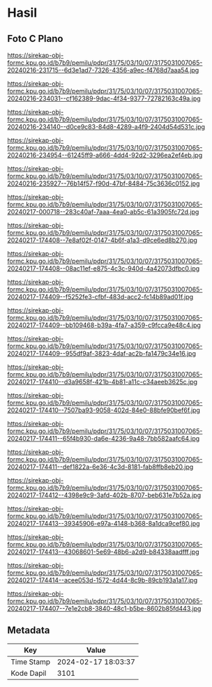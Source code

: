 # Hasil

## Foto C Plano

https://sirekap-obj-formc.kpu.go.id/b7b9/pemilu/pdpr/31/75/03/10/07/3175031007065-20240216-231715--6d3e1ad7-7326-4356-a9ec-f4768d7aaa54.jpg

https://sirekap-obj-formc.kpu.go.id/b7b9/pemilu/pdpr/31/75/03/10/07/3175031007065-20240216-234031--cf162389-9dac-4f34-9377-72782163c49a.jpg

https://sirekap-obj-formc.kpu.go.id/b7b9/pemilu/pdpr/31/75/03/10/07/3175031007065-20240216-234140--d0ce9c83-84d8-4289-a4f9-2404d54d531c.jpg

https://sirekap-obj-formc.kpu.go.id/b7b9/pemilu/pdpr/31/75/03/10/07/3175031007065-20240216-234954--61245ff9-a666-4dd4-92d2-3296ea2ef4eb.jpg

https://sirekap-obj-formc.kpu.go.id/b7b9/pemilu/pdpr/31/75/03/10/07/3175031007065-20240216-235927--76b14f57-f90d-47bf-8484-75c3636c0152.jpg

https://sirekap-obj-formc.kpu.go.id/b7b9/pemilu/pdpr/31/75/03/10/07/3175031007065-20240217-000718--283c40af-7aaa-4ea0-ab5c-61a3905fc72d.jpg

https://sirekap-obj-formc.kpu.go.id/b7b9/pemilu/pdpr/31/75/03/10/07/3175031007065-20240217-174408--7e8af02f-0147-4b6f-a1a3-d9ce6ed8b270.jpg

https://sirekap-obj-formc.kpu.go.id/b7b9/pemilu/pdpr/31/75/03/10/07/3175031007065-20240217-174408--08ac11ef-e875-4c3c-940d-4a42073dfbc0.jpg

https://sirekap-obj-formc.kpu.go.id/b7b9/pemilu/pdpr/31/75/03/10/07/3175031007065-20240217-174409--f5252fe3-cfbf-483d-acc2-fc14b89ad01f.jpg

https://sirekap-obj-formc.kpu.go.id/b7b9/pemilu/pdpr/31/75/03/10/07/3175031007065-20240217-174409--bb109468-b39a-4fa7-a359-c9fcca9e48c4.jpg

https://sirekap-obj-formc.kpu.go.id/b7b9/pemilu/pdpr/31/75/03/10/07/3175031007065-20240217-174409--955df9af-3823-4daf-ac2b-fa1479c34e16.jpg

https://sirekap-obj-formc.kpu.go.id/b7b9/pemilu/pdpr/31/75/03/10/07/3175031007065-20240217-174410--d3a9658f-421b-4b81-a11c-c34aeeb3625c.jpg

https://sirekap-obj-formc.kpu.go.id/b7b9/pemilu/pdpr/31/75/03/10/07/3175031007065-20240217-174410--7507ba93-9058-402d-84e0-88bfe90bef6f.jpg

https://sirekap-obj-formc.kpu.go.id/b7b9/pemilu/pdpr/31/75/03/10/07/3175031007065-20240217-174411--65f4b930-da6e-4236-9a48-7bb582aafc64.jpg

https://sirekap-obj-formc.kpu.go.id/b7b9/pemilu/pdpr/31/75/03/10/07/3175031007065-20240217-174411--def1822a-6e36-4c3d-8181-fab8ffb8eb20.jpg

https://sirekap-obj-formc.kpu.go.id/b7b9/pemilu/pdpr/31/75/03/10/07/3175031007065-20240217-174412--4398e9c9-3afd-402b-8707-beb631e7b52a.jpg

https://sirekap-obj-formc.kpu.go.id/b7b9/pemilu/pdpr/31/75/03/10/07/3175031007065-20240217-174413--39345906-e97a-4148-b368-8a1dca9cef80.jpg

https://sirekap-obj-formc.kpu.go.id/b7b9/pemilu/pdpr/31/75/03/10/07/3175031007065-20240217-174413--43068601-5e69-48b6-a2d9-b84338aadfff.jpg

https://sirekap-obj-formc.kpu.go.id/b7b9/pemilu/pdpr/31/75/03/10/07/3175031007065-20240217-174414--acee053d-1572-4d44-8c9b-89cb193a1a17.jpg

https://sirekap-obj-formc.kpu.go.id/b7b9/pemilu/pdpr/31/75/03/10/07/3175031007065-20240217-174407--7e1e2cb8-3840-48c1-b5be-8602b85fd443.jpg


## Metadata

| Key        | Value               |
| ---------- | ------------------- |
| Time Stamp | 2024-02-17 18:03:37 |
| Kode Dapil | 3101                |



